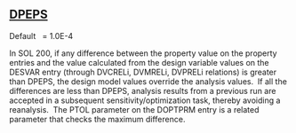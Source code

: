 ## [DPEPS](https://nexus.hexagon.com/documentationcenter/bundle/MSC_Nastran_2022.4/page/Nastran_Combined_Book/qrg/parameters/TOC.DPEPS.xhtml)

Default    = 1.0E-4

In SOL 200, if any difference between the property value on the property entries and the value calculated from the design variable values on the DESVAR entry (through DVCRELi, DVMRELi, DVPRELi relations) is greater than DPEPS, the design model values override the analysis values.  If all the differences are less than DPEPS, analysis results from a previous run are accepted in a subsequent sensitivity/optimization task, thereby avoiding a reanalysis.  The PTOL parameter on the DOPTPRM entry is a related parameter that checks the maximum difference.


